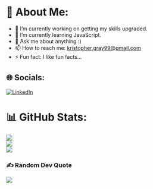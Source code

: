 # 💫 About Me:
- 🔭 I’m currently working on getting my skills upgraded.
- 🌱 I’m currently learning JavaScript.
- 💬 Ask me about anything :)
- 📫 How to reach me: kristopher.gray99@gmail.com
- ⚡ Fun fact: I like fun facts... 


## 🌐 Socials:
[![LinkedIn](https://img.shields.io/badge/LinkedIn-%230077B5.svg?logo=linkedin&logoColor=white)](https://linkedin.com/in/https://www.linkedin.com/in/kristopher-gray-41b427251/) 

# 📊 GitHub Stats:
![](https://github-readme-stats.vercel.app/api?username=Krisejg99&theme=dark&hide_border=true&include_all_commits=true&count_private=true)<br/>
![](https://github-readme-streak-stats.herokuapp.com/?user=Krisejg99&theme=dark&hide_border=true)<br/>
![](https://github-readme-stats.vercel.app/api/top-langs/?username=Krisejg99&theme=dark&hide_border=true&include_all_commits=true&count_private=true&layout=compact)

### ✍️ Random Dev Quote
![](https://quotes-github-readme.vercel.app/api?type=horizontal&theme=radical)

<!-- Proudly created with GPRM ( https://gprm.itsvg.in ) -->
